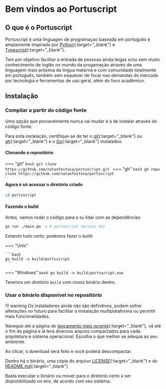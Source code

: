 # Bem vindos ao Portuscript

## O que é o Portuscript

Portuscript é uma linguagen de programaçao baseada em português e amplamente inspirada por [Python](https://www.python.org/){:target="_blank"} e [Typescript](https://www.typescriptlang.org/){:target="_blank"}.

Tem por objetivo facilitar a entrada de pessoas ainda leigas e/ou sem muito conhecimento de inglês no mundo da progamação através de uma linguagem mais próxima da lingua materna e com comunidade totalmente em português, também sem esquecer de focar nas demandas do mercado por tecnologia e ferramentas de uso geral, além do foco acadêmico.

## Instalação

### Compilar a partir do código fonte

Uma opção que provavelmente nunca vai mudar é a de instalar através do código fonte.

Para esta instalação, certifique-se de ter o [git](https://git-scm.com/){:target="_blank"} ou [gh](https://cli.github.com/){:target="_blank"} e o [Go](https://golang.org/){:target="_blank"} instalados.

#### Clonando o repositório

=== "git"
    ```bash
    git clone https://github.com/natanfeitosa/portuscript.git
    ```
=== "gh"
    ```bash
    gh repo clone https://github.com/natanfeitosa/portuscript
    ```

#### Agora é só acessar o diretório criado
```bash
cd portuscript
```

#### Fazendo o build
Antes, vamos rodar o código para o `Go` lidar com as dependências

```bash
go run ./main.go -v # portuscript version dev
```

Estando tudo certo, podemos fazer o build

=== "Unix"

    ```bash
    go build -o build/portuscript
    ```

=== "Windows"
    ```bash
    go build -o build/portuscript.exe
    ```

Teremos um diretório `build` com nosso binário dentro.

### Usar o binário disponível no repositório
!!! warning
    Os instaladores ainda não são definitivos, podem sofrer alterações no futuro para facilitar a instalação multiplataforma ou permitir mais funcionalidades.

Navegue até a página do [lançamento mais recente](https://github.com/natanfeitosa/portuscript/releases/latest){:target="_blank"}, vá até o fim da página e lá terá diversos arquios compactados para cada arquitetura e sistema operacional. Escolha o que melhor se adequa ao seu ambiente.

Ao clicar, o download será feito e você poderá descompactar.

Dentro há o binário, uma cópia do arquivo [LICENSE](https://github.com/natanfeitosa/portuscript/blob/main/LICENSE){:target="_blank"} e do [README.md](https://github.com/natanfeitosa/portuscript/blob/main/README.md){:target="_blank"}

Basta executar o binário ou mover para o diretório certo a ser disponibilizado no env, de acordo com seu sistema.
